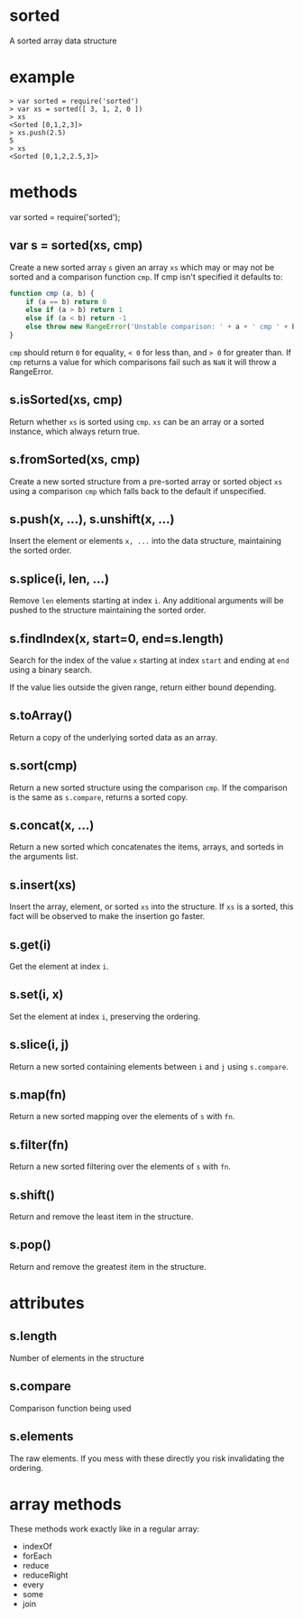 sorted
======

A sorted array data structure

example
=======

````
> var sorted = require('sorted')
> var xs = sorted([ 3, 1, 2, 0 ])
> xs
<Sorted [0,1,2,3]>
> xs.push(2.5)
5
> xs
<Sorted [0,1,2,2.5,3]>
````

methods
=======

var sorted = require('sorted');

var s = sorted(xs, cmp)
-----------------------

Create a new sorted array `s` given an array `xs` which may or may not be sorted
and a comparison function `cmp`. If cmp isn't specified it defaults to:

````javascript
function cmp (a, b) {
    if (a == b) return 0
    else if (a > b) return 1
    else if (a < b) return -1
    else throw new RangeError('Unstable comparison: ' + a + ' cmp ' + b)
}
````

`cmp` should return `0` for equality, `< 0` for less than, and `> 0` for greater
than. If `cmp` returns a value for which comparisons fail such as `NaN` it will throw
a RangeError.

s.isSorted(xs, cmp)
-------------------

Return whether `xs` is sorted using `cmp`.
`xs` can be an array or a sorted instance, which always return true.

s.fromSorted(xs, cmp)
---------------------

Create a new sorted structure from a pre-sorted array or sorted object `xs`
using a comparison `cmp` which falls back to the default if unspecified.

s.push(x, ...), s.unshift(x, ...)
---------------------------------

Insert the element or elements `x, ...` into the data structure, maintaining the
sorted order.

s.splice(i, len, ...)
---------------------

Remove `len` elements starting at index `i`.
Any additional arguments will be pushed to the structure maintaining the sorted
order.

s.findIndex(x, start=0, end=s.length)
-------------------------------------

Search for the index of the value `x` starting at index `start` and ending at
`end` using a binary search.

If the value lies outside the given range, return either bound depending.

s.toArray()
-----------

Return a copy of the underlying sorted data as an array.

s.sort(cmp)
-----------

Return a new sorted structure using the comparison `cmp`. If the comparison is
the same as `s.compare`, returns a sorted copy.

s.concat(x, ...)
----------------

Return a new sorted which concatenates the items, arrays, and sorteds in the
arguments list.

s.insert(xs)
------------

Insert the array, element, or sorted `xs` into the structure. If `xs` is a
sorted, this fact will be observed to make the insertion go faster.

s.get(i)
--------

Get the element at index `i`.

s.set(i, x)
-----------

Set the element at index `i`, preserving the ordering.

s.slice(i, j)
-------------

Return a new sorted containing elements between `i` and `j` using `s.compare`.

s.map(fn)
---------

Return a new sorted mapping over the elements of `s` with `fn`.

s.filter(fn)
------------

Return a new sorted filtering over the elements of `s` with `fn`.

s.shift()
---------

Return and remove the least item in the structure.

s.pop()
---------

Return and remove the greatest item in the structure.

attributes
==========

s.length
--------

Number of elements in the structure

s.compare
---------

Comparison function being used

s.elements
----------

The raw elements. If you mess with these directly you risk invalidating the
ordering.

array methods
=============

These methods work exactly like in a regular array:

* indexOf
* forEach
* reduce
* reduceRight
* every
* some
* join
